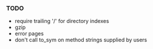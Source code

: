 ### TODO

- require trailing '/' for directory indexes
- gzip
- error pages
- don't call to_sym on method strings supplied by users
